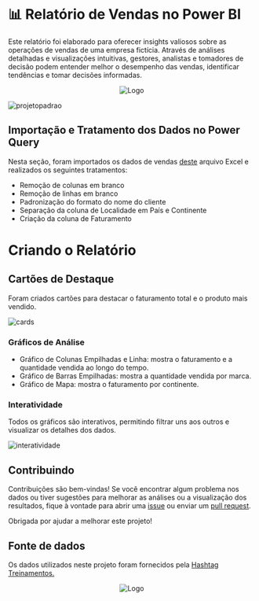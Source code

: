 # 📊 Relatório de Vendas no Power BI

Este relatório foi elaborado para oferecer insights valiosos sobre as operações de vendas de uma empresa fictícia. Através de análises detalhadas e visualizações intuitivas, gestores, analistas e tomadores de decisão podem entender melhor o desempenho das vendas, identificar tendências e tomar decisões informadas.

<p align="center">
  <img src="https://www.hashtagtreinamentos.com/wp-content/uploads/2022/05/Logo-Hashtag-Original-100x45px.png" alt="Logo">
</p>

![projetopadrao](https://github.com/manuggetts/Relatorio_PBI/assets/141872152/a8402329-870b-400d-b4e1-206f6bbe6205)

## Importação e Tratamento dos Dados no Power Query

Nesta seção, foram importados os dados de vendas [deste](https://github.com/manuggetts/Relatorio_PBI/files/15002505/Vendas.xlsx) arquivo Excel e realizados os seguintes tratamentos:

- Remoção de colunas em branco
- Remoção de linhas em branco
- Padronização do formato do nome do cliente
- Separação da coluna de Localidade em País e Continente
- Criação da coluna de Faturamento

# Criando o Relatório

## Cartões de Destaque

Foram criados cartões para destacar o faturamento total e o produto mais vendido.

![cards](https://github.com/manuggetts/Relatorio_PBI/assets/141872152/f1984728-c62a-4197-bf2a-1d687f7fecc2)

### Gráficos de Análise

- Gráfico de Colunas Empilhadas e Linha: mostra o faturamento e a quantidade vendida ao longo do tempo.
- Gráfico de Barras Empilhadas: mostra a quantidade vendida por marca.
- Gráfico de Mapa: mostra o faturamento por continente.

### Interatividade

Todos os gráficos são interativos, permitindo filtrar uns aos outros e visualizar os detalhes dos dados.

![interatividade](https://github.com/manuggetts/Relatorio_PBI/assets/141872152/42f797cf-41d4-4ddb-9cea-fd806c99db76)

## Contribuindo

Contribuições são bem-vindas! Se você encontrar algum problema nos dados ou tiver sugestões para melhorar as análises ou a visualização dos resultados, fique à vontade para abrir uma [issue](https://github.com/manuggetts/Relatorio_PBI/issues) ou enviar um [pull request](https://github.com/manuggetts/Relatorio_PBI/pulls). 

Obrigada por ajudar a melhorar este projeto!

## Fonte de dados
Os dados utilizados neste projeto foram fornecidos pela [Hashtag Treinamentos.](https://www.hashtagtreinamentos.com)

<p align="center">
  <img src="https://www.hashtagtreinamentos.com/wp-content/uploads/2022/05/Logo-Hashtag-Original-100x45px.png" alt="Logo">
</p>
